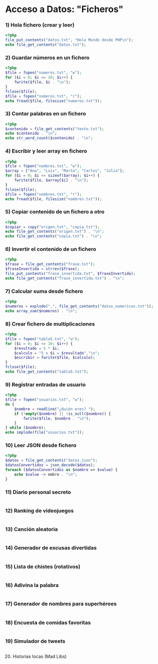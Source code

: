 # Acceso a Datos: "Ficheros"

### 1) Hola fichero (crear y leer)
```php
<?php
file_put_contents("datos.txt", "Hola Mundo desde PHP\n");
echo file_get_contents("datos.txt");
```
### 2) Guardar números en un fichero
```php
<?php
$file = fopen("numeros.txt", "w");
for ($i = 0; $i <= 10; $i++) {
    fwrite($file, $i . "\n");
}
fclose($file);
$file = fopen("numeros.txt", "r");
echo fread($file, filesize("numeros.txt"));
```
### 3) Contar palabras en un fichero
```php
<?php
$contenido = file_get_contents("texto.txt");
echo $contenido . "\n";
echo str_word_count($contenido) . "\n";
```
### 4) Escribir y leer array en fichero
```php
<?php
$file = fopen("nombres.txt", "w");
$array = ["Ana", "Luis", "Marta", "Carlos", "Julia"];
for ($i = 0; $i <= sizeof($array); $i++) {
    fwrite($file, $array[$i] . "\n");
}
fclose($file);
$file = fopen("nombres.txt", "r");
echo fread($file, filesize("nombres.txt"));
```
### 5) Copiar contenido de un fichero a otro
```php
<?php
$copiar = copy("origen.txt", "copia.txt");
echo file_get_contents("origen.txt") . "\n";
echo file_get_contents("copia.txt") . "\n";
```
### 6) Invertir el contenido de un fichero
```php
<?php
$frase = file_get_contents("frase.txt");
$fraseInvertida = strrev($frase);
file_put_contents("frase_invertida.txt", $fraseInvertida);
echo file_get_contents("frase_invertida.txt") . "\n";
```
### 7) Calcular suma desde fichero
```php
<?php
$numeros = explode(",", file_get_contents("datos_numericos.txt"));
echo array_sum($numeros) . "\n";
```
### 8) Crear fichero de multiplicaciones
```php
<?php
$file = fopen("tabla5.txt", "w");
for ($i = 0; $i <= 10; $i++) {
    $resultado = 5 * $i;
    $calculo = "5 x $i = $resultado"."\n";
    $escribir = fwrite($file, $calculo);
}
fclose($file);
echo file_get_contents("tabla5.txt");
```
### 9) Registrar entradas de usuario
```php
<?php
$file = fopen("usuarios.txt", "w");
do {
    $nombre = readline("¿Quién eres? ");
    if (!empty($nombre) || !is_null($nombre)) {
        fwrite($file, $nombre . "\n");
    }
} while ($nombre);
echo implode(file("usuarios.txt"));
```
### 10) Leer JSON desde fichero
```php
<?php
$datos = file_get_contents("datos.json");
$datosConvertidos = json_decode($datos);
foreach ($datosConvertidos as $nombre => $value) {
    echo $value -> ombre . "\n";
}
```
### 11) Diario personal secreto
```php

```
### 12) Ranking de videojuegos
```php

```
### 13) Canción aleatoria
```php

```
### 14) Generador de excusas divertidas
```php

```
### 15) Lista de chistes (rotativos)
```php

```
### 16) Adivina la palabra
```php

```
### 17) Generador de nombres para superhéroes
```php

```
### 18) Encuesta de comidas favoritas
```php

```
### 19) Simulador de tweets
```php

```
20) Historias locas (Mad Libs)
```php

```
